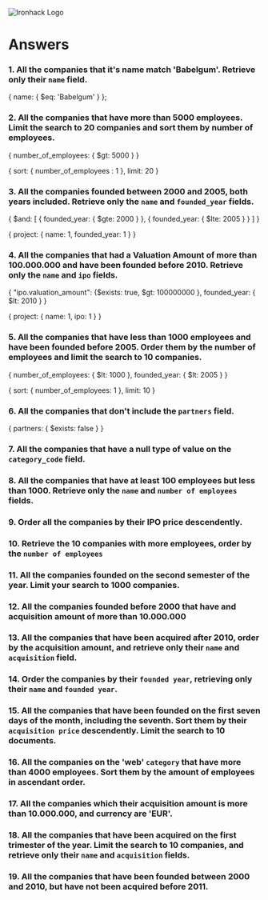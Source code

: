![Ironhack Logo](https://i.imgur.com/1QgrNNw.png)

# Answers

### 1. All the companies that it's name match 'Babelgum'. Retrieve only their `name` field.

{ 
  name: { $eq: 'Babelgum' } 
};

### 2. All the companies that have more than 5000 employees. Limit the search to 20 companies and sort them by **number of employees**.

{ 
  number_of_employees: { $gt: 5000 }
}

{
  sort: { number_of_employees : 1 },
  limit: 20
}

### 3. All the companies founded between 2000 and 2005, both years included. Retrieve only the `name` and `founded_year` fields.

{ $and: 
[ 
  { founded_year: { $gte: 2000 } }, 
  { founded_year: { $lte: 2005 } } 
]
}

{
  project: { name: 1, founded_year: 1 }
}

### 4. All the companies that had a Valuation Amount of more than 100.000.000 and have been founded before 2010. Retrieve only the `name` and `ipo` fields.

{ 
  "ipo.valuation_amount": {$exists: true, $gt: 100000000 },
  founded_year: { $lt: 2010 }
}

{
  project: { name: 1, ipo: 1 }
}

### 5. All the companies that have less than 1000 employees and have been founded before 2005. Order them by the number of employees and limit the search to 10 companies.

{ 
  number_of_employees: { $lt: 1000 },
  founded_year: { $lt: 2005 }
}

{
  sort: { number_of_employees: 1 },
  limit: 10
}

### 6. All the companies that don't include the `partners` field.

{ 
  partners: { $exists: false }
}

### 7. All the companies that have a null type of value on the `category_code` field.



### 8. All the companies that have at least 100 employees but less than 1000. Retrieve only the `name` and `number of employees` fields.

<!-- Your Code Goes Here -->

### 9. Order all the companies by their IPO price descendently.

<!-- Your Code Goes Here -->

### 10. Retrieve the 10 companies with more employees, order by the `number of employees`

<!-- Your Code Goes Here -->

### 11. All the companies founded on the second semester of the year. Limit your search to 1000 companies.

<!-- Your Code Goes Here -->

<!-- ### 12. All the companies that have been 'deadpooled' after the third year. -->

<!-- Your Code Goes Here -->

### 12. All the companies founded before 2000 that have and acquisition amount of more than 10.000.000

<!-- Your Code Goes Here -->


### 13. All the companies that have been acquired after 2010, order by the acquisition amount, and retrieve only their `name` and `acquisition` field.


<!-- Your Code Goes Here -->

### 14. Order the companies by their `founded year`, retrieving only their `name` and `founded year`.

<!-- Your Code Goes Here -->

### 15. All the companies that have been founded on the first seven days of the month, including the seventh. Sort them by their `acquisition price` descendently. Limit the search to 10 documents.

<!-- Your Code Goes Here -->

### 16. All the companies on the 'web' `category` that have more than 4000 employees. Sort them by the amount of employees in ascendant order.

<!-- Your Code Goes Here -->

### 17. All the companies which their acquisition amount is more than 10.000.000, and currency are 'EUR'.

<!-- Your Code Goes Here -->

### 18. All the companies that have been acquired on the first trimester of the year. Limit the search to 10 companies, and retrieve only their `name` and `acquisition` fields.

<!-- Your Code Goes Here -->

### 19. All the companies that have been founded between 2000 and 2010, but have not been acquired before 2011.

<!-- Your Code Goes Here -->
